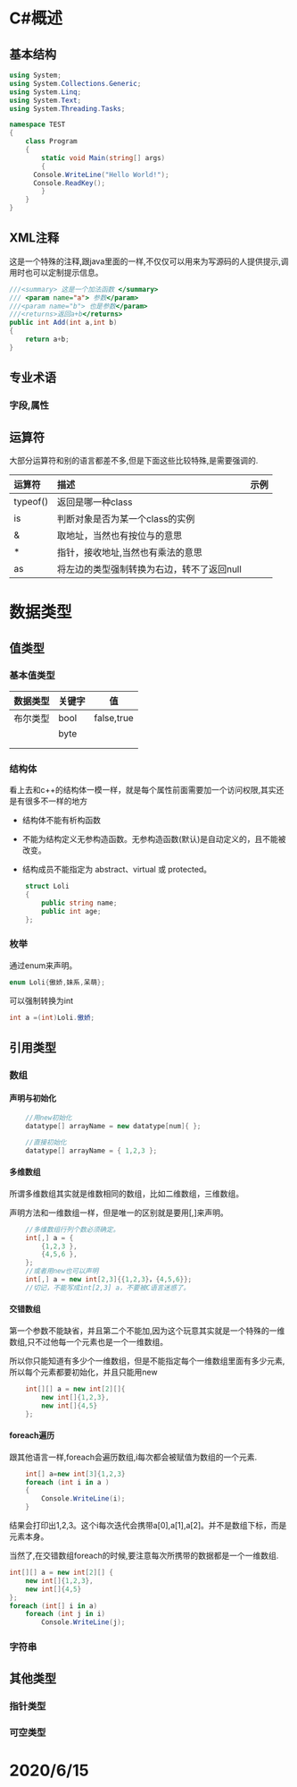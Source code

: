 

# C#概述

## 基本结构

```c#
using System;
using System.Collections.Generic;
using System.Linq;
using System.Text;
using System.Threading.Tasks;

namespace TEST
{
	class Program
	{
		static void Main(string[] args)
		{
      Console.WriteLine("Hello World!");
      Console.ReadKey();
		}
	}
}
```

## XML注释

 这是一个特殊的注释,跟java里面的一样,不仅仅可以用来为写源码的人提供提示,调用时也可以定制提示信息。

```c#
///<summary> 这是一个加法函数 </summary> 
/// <param name="a"> 参数</param>     
///<param name="b"> 也是参数</param>  
///<returns>返回a+b</returns>
public int Add(int a,int b) 
{
	return a+b;
}
```



## 专业术语

### 字段,属性

## 运算符

大部分运算符和别的语言都差不多,但是下面这些比较特殊,是需要强调的.

| 运算符   | 描述                                       | 示例 |
| :------- | :----------------------------------------- | ---- |
| typeof() | 返回是哪一种class                          |      |
| is       | 判断对象是否为某一个class的实例            |      |
| &        | 取地址，当然也有按位与的意思               |      |
| *        | 指针，接收地址,当然也有乘法的意思          |      |
| as       | 将左边的类型强制转换为右边，转不了返回null |      |

# 数据类型

## 值类型

### 基本值类型
|数据类型  |关键字|    值|
|--------|----|----------|
| 布尔类型  | bool | false,true |
|          | byte |            |
|          |      |            |
|          |      |            |

### 结构体

 看上去和c++的结构体一模一样，就是每个属性前面需要加一个访问权限,其实还是有很多不一样的地方

- 结构体不能有析构函数

- 不能为结构定义无参构造函数。无参构造函数(默认)是自动定义的，且不能被改变。

- 结构成员不能指定为 abstract、virtual 或 protected。

```C#
	struct Loli
	{
		public string name;
		public int age;
	};  
```

### 枚举

通过enum来声明。

```c#
enum Loli{傲娇,妹系,呆萌};
```
可以强制转换为int
```c#
int a =(int)Loli.傲娇;
```

## 引用类型

### 数组

#### 声明与初始化

```c#
	//用new初始化
	datatype[] arrayName = new datatype[num]{ };

	//直接初始化
	datatype[] arrayName = { 1,2,3 };
```



#### 多维数组

所谓多维数组其实就是维数相同的数组，比如二维数组，三维数组。

声明方法和一维数组一样，但是唯一的区别就是要用[,]来声明。

```c#
	//多维数组行列个数必须确定。
	int[,] a = {
		{1,2,3 },
		{4,5,6 },
	};
	//或者用new也可以声明
	int[,] a = new int[2,3]{{1,2,3}，{4,5,6}};
	//切记，不能写成int[2,3] a，不要被C语言迷惑了。
```

#### 交错数组

 第一个参数不能缺省，并且第二个不能加,因为这个玩意其实就是一个特殊的一维数组,只不过他每一个元素也是一个一维数组。

 所以你只能知道有多少个一维数组，但是不能指定每个一维数组里面有多少元素,所以每个元素都要初始化，并且只能用new

```c#
	int[][] a = new int[2][]{
		new int[]{1,2,3},
		new int[]{4,5} 
	};
```

#### foreach遍历

跟其他语言一样,foreach会遍历数组,i每次都会被赋值为数组的一个元素.

```c#
	int[] a=new int[3]{1,2,3}
	foreach (int i in a )
	{
		Console.WriteLine(i);
	}
```

结果会打印出1,2,3。这个i每次迭代会携带a[0],a[1],a[2]。并不是数组下标，而是元素本身。

当然了,在交错数组foreach的时候,要注意每次所携带的数据都是一个一维数组.

```c#
int[][] a = new int[2][] {
	new int[]{1,2,3},
	new int[]{4,5} 
};
foreach (int[] i in a)
	foreach (int j in i)
		Console.WriteLine(j);
```



### 字符串

## 其他类型

### 指针类型

### 可空类型

# 2020/6/15